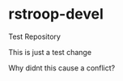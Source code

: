 rstroop-devel
=============

Test Repository

This is just a test change

Why didnt this cause a conflict?
